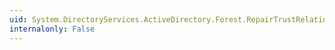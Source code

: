 ```yaml
---
uid: System.DirectoryServices.ActiveDirectory.Forest.RepairTrustRelationship(System.DirectoryServices.ActiveDirectory.Forest)
internalonly: False
---
```

